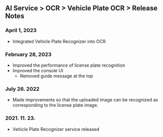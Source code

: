 ## AI Service > OCR > Vehicle Plate OCR > Release Notes

### April 1, 2023
* Integrated Vehicle Plate Recognizer into OCR

### February 28, 2023
* Improved the performance of license plate recognition
* Improved the console UI
    * Removed guide message at the top

### July 26. 2022
* Made improvements so that the uploaded image can be recognized as corresponding to the license plate image.

### 2021. 11. 23.
* Vehicle Plate Recognizer service released
